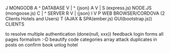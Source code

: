 			


 J				 MONGODB
 A					^                           DATABASE
 V					|		^		{json}
 A					V       |
 S	(express.js) NODE.JS (mongoose.js)
 C			|		^                           SERVER
 R			V		|				{json}
 I					V
 P			WEB BROWSER/CORDOVA    (2 Clients Hotels and Users)
 T	(AJAX & SPA(ember.js)   GUI(bootstrap.js))
 									            CLIENTS
                                                
                                                
to resolve
    multiple authentication (done(null, xxx))
    feedback login forms
    all pages formalism :-D
    beautify code
    categories array attack
    duplicates in posts
    on confirm book unlog hotel